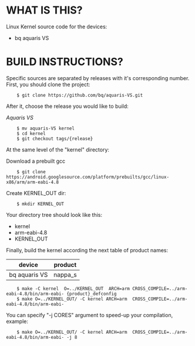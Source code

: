 WHAT IS THIS?
=============

Linux Kernel source code for the devices:
* bq aquaris VS


BUILD INSTRUCTIONS?
===================

Specific sources are separated by releases with it's corresponding number. First, you should
clone the project:

        $ git clone https://github.com/bq/aquaris-VS.git

After it, choose the release you would like to build:

*Aquaris VS*

        $ mv aquaris-VS kernel
        $ cd kernel
        $ git checkout tags/{release}

At the same level of the "kernel" directory:

Download a prebuilt gcc

        $ git clone https://android.googlesource.com/platform/prebuilts/gcc/linux-x86/arm/arm-eabi-4.8

Create KERNEL_OUT dir:

        $ mkdir KERNEL_OUT

Your directory tree should look like this:
* kernel
* arm-eabi-4.8
* KERNEL_OUT

Finally, build the kernel according the next table of product names:

| device                    | product                 |
| --------------------------|-------------------------|
| bq aquaris VS             | nappa_s                 |


        $ make -C kernel  O=../KERNEL_OUT  ARCH=arm CROSS_COMPILE=../arm-eabi-4.8/bin/arm-eabi- {product}_defconfig
        $ make O=../KERNEL_OUT/ -C kernel ARCH=arm  CROSS_COMPILE=../arm-eabi-4.8/bin/arm-eabi-

You can specify "-j CORES" argument to speed-up your compilation, example:

        $ make O=../KERNEL_OUT/ -C kernel ARCH=arm  CROSS_COMPILE=../arm-eabi-4.8/bin/arm-eabi- -j 8
